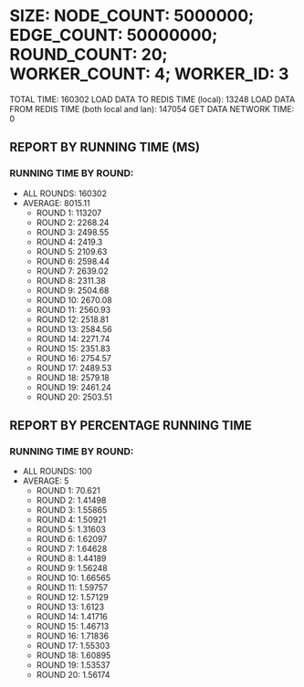 
# SIZE: NODE_COUNT: 5000000; EDGE_COUNT: 50000000; ROUND_COUNT: 20; WORKER_COUNT: 4; WORKER_ID: 3
 TOTAL TIME: 160302
 LOAD DATA TO REDIS TIME (local): 13248
 LOAD DATA FROM REDIS TIME (both local and lan): 147054
 GET DATA NETWORK TIME: 0

## REPORT BY RUNNING TIME (MS)

 ### RUNNING TIME BY ROUND:

  + ALL ROUNDS: 160302
  + AVERAGE: 8015.11
     + ROUND 1: 113207
     + ROUND 2: 2268.24
     + ROUND 3: 2498.55
     + ROUND 4: 2419.3
     + ROUND 5: 2109.63
     + ROUND 6: 2598.44
     + ROUND 7: 2639.02
     + ROUND 8: 2311.38
     + ROUND 9: 2504.68
     + ROUND 10: 2670.08
     + ROUND 11: 2560.93
     + ROUND 12: 2518.81
     + ROUND 13: 2584.56
     + ROUND 14: 2271.74
     + ROUND 15: 2351.83
     + ROUND 16: 2754.57
     + ROUND 17: 2489.53
     + ROUND 18: 2579.18
     + ROUND 19: 2461.24
     + ROUND 20: 2503.51

## REPORT BY PERCENTAGE RUNNING TIME

 ### RUNNING TIME BY ROUND:

  + ALL ROUNDS: 100
  + AVERAGE: 5
     + ROUND 1: 70.621
     + ROUND 2: 1.41498
     + ROUND 3: 1.55865
     + ROUND 4: 1.50921
     + ROUND 5: 1.31603
     + ROUND 6: 1.62097
     + ROUND 7: 1.64628
     + ROUND 8: 1.44189
     + ROUND 9: 1.56248
     + ROUND 10: 1.66565
     + ROUND 11: 1.59757
     + ROUND 12: 1.57129
     + ROUND 13: 1.6123
     + ROUND 14: 1.41716
     + ROUND 15: 1.46713
     + ROUND 16: 1.71836
     + ROUND 17: 1.55303
     + ROUND 18: 1.60895
     + ROUND 19: 1.53537
     + ROUND 20: 1.56174

